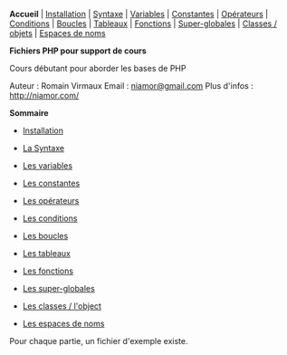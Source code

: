 **Accueil** | [Installation](00-installation.md) |  [Syntaxe](01-syntaxe.md) | [Variables](02-variables.md) | [Constantes](03-constantes.md) | [Opérateurs](04-operateurs.md) | [Conditions](05-conditions.md) | [Boucles](06-boucles.md) | [Tableaux](tableaux.md) | [Fonctions](fonctions.md) | [Super-globales](super-globales.md) | [Classes / objets](classes-objets.md) | [Espaces de noms](espaces-de-noms.md)

**Fichiers PHP pour support de cours**

Cours débutant pour aborder les bases de PHP

Auteur : Romain Virmaux
Email : niamor@gmail.com
Plus d'infos : http://niamor.com/

**Sommaire**
 - [Installation](00-installation.md)
 - [La Syntaxe](01-syntaxe.md)
 - [Les variables](02-variables.md)
 - [Les constantes](03-constantes.md)
 - [Les opérateurs](04-operateurs.m)
 - [Les conditions](05-conditions.md)
 - [Les boucles](06-boucles.md)
 - [Les tableaux](tableaux.md)
 - [Les fonctions](fonctions.md)
 - [Les super-globales](super-globales.md)


 - [Les classes / l'object](classes-objets.md)
 - [Les espaces de noms](espaces-de-noms.md)

Pour chaque partie, un fichier d'exemple existe.
